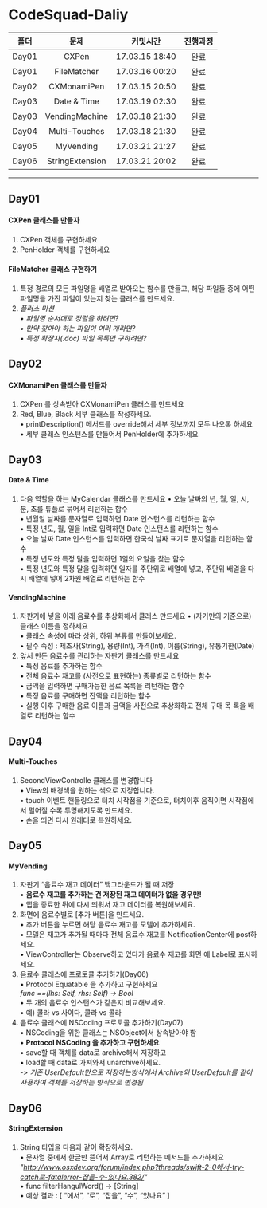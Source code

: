 # CodeSquad-Daliy

| 폴더   | 문제            | 커밋시간         | 진행과정    |
|:-----:|:--------------:|:--------------:|:--------:|
| Day01 | CXPen          | 17.03.15 18:40 | 완료      |
| Day01 | FileMatcher    | 17.03.16 00:20 | 완료      |
| Day02 | CXMonamiPen    | 17.03.15 20:50 | 완료      |
| Day03 | Date & Time    | 17.03.19 02:30 | 완료      |
| Day03 | VendingMachine | 17.03.18 21:30 | 완료      |
| Day04 | Multi-Touches  | 17.03.18 21:30 | 완료      |
| Day05 | MyVending      | 17.03.21 21:27 | 완료      |
| Day06 | StringExtension| 17.03.21 20:02 | 완료      |

****

## Day01
#### CXPen 클래스를 만들자
1. CXPen 객체를 구현하세요
2. PenHolder 객체를 구현하세요

#### FileMatcher 클래스 구현하기
1. 특정 경로의 모든 파일명을 배열로 받아오는 함수를 만들고, 해당 파일들 중에
어떤 파일명을 가진 파일이 있는지 찾는 클래스를 만드세요.  
2. *플러스 미션  
• 파일명 순서대로 정렬을 하려면?  
• 만약 찾아야 하는 파일이 여러 개라면?  
• 특정 확장자(.doc) 파일 목록만 구하려면?*

## Day02
#### CXMonamiPen 클래스를 만들자
1. CXPen 를 상속받아 CXMonamiPen 클래스를 만드세요
2. Red, Blue, Black 세부 클래스를 작성하세요.  
• printDescription() 메서드를 override해서 세부 정보까지 모두
나오록 하세요  
• 세부 클래스 인스턴스를 만들어서 PenHolder에 추가하세요

## Day03
#### Date & Time
1. 다음 역할을 하는 MyCalendar 클래스를 만드세요
• 오늘 날짜의 년, 월, 일, 시, 분, 초를 튜플로 묶어서 리턴하는 함수  
• 년월일 날짜를 문자열로 입력하면 Date 인스턴스를 리턴하는 함수  
• 특정 년도, 월, 일을 Int로 입력하면 Date 인스턴스를 리턴하는 함수  
• 오늘 날짜 Date 인스턴스를 입력하면 한국식 날짜 표기로 문자열을 리턴하는 함수  
• 특정 년도와 특정 달을 입력하면 1일의 요일을 찾는 함수  
• 특정 년도와 특정 달을 입력하면 일자를 주단위로 배열에 넣고,
주단위 배열을 다시 배열에 넣어 2차원 배열로 리턴하는 함수

#### VendingMachine
1. 자판기에 넣을 아래 음료수를 추상화해서 클래스 만드세요
• (자기만의 기준으로) 클래스 이름을 정하세요  
• 클래스 속성에 따라 상위, 하위 부류를 만들어보세요.  
• 필수 속성 : 제조사(String), 용량(Int), 가격(Int), 이름(String),
유통기한(Date)
2. 앞서 만든 음료수를 관리하는 자판기 클래스를 만드세요  
• 특정 음료를 추가하는 함수  
• 전체 음료수 재고를 (사전으로 표현하는) 종류별로 리턴하는 함수  
• 금액을 입력하면 구매가능한 음료 목록을 리턴하는 함수  
• 특정 음료를 구매하면 잔액을 리턴하는 함수  
• 실행 이후 구매한 음료 이름과 금액을 사전으로 추상화하고 전체 구매 목
록을 배열로 리턴하는 함수

## Day04
#### Multi-Touches
1. SecondViewControlle 클래스를 변경합니다  
• View의 배경색을 원하는 색으로 지정합니다.  
• touch 이벤트 핸들링으로 터치 시작점을 기준으로, 터치이후 움직이면 시작점에서 멀어질 수록 투명해지도록 만드세요.  
• 손을 띄면 다시 원래대로 복원하세요.

## Day05
#### MyVending
1. 자판기 “음료수 재고 데이터” 백그라운드가 될 때 저장  
• **음료수 재고를 추가하는 건 저장된 재고 데이터가 없을 경우만!**  
• 앱을 종료한 뒤에 다시 띄워서 재고 데이터를 복원해보세요.
2. 화면에 음료수별로 [추가 버튼]을 만드세요.  
• 추가 버튼을 누르면 해당 음료수 재고를 모델에 추가하세요.  
• 모델은 재고가 추가될 때마다 전체 음료수 재고를
NotificationCenter에 post하세요.  
• ViewController는 Observe하고 있다가 음료수 재고를 화면
에 Label로 표시하세요.
3. 음료수 클래스에 프로토콜 추가하기(Day06)  
• Protocol Equatable 을 추가하고 구현하세요  
*func ==(lhs: Self, rhs: Self) -> Bool*  
• 두 개의 음료수 인스턴스가 같은지 비교해보세요.  
• 예) 콜라 vs 사이다, 콜라 vs 콜라
4. 음료수 클래스에 NSCoding 프로토콜 추가하기(Day07)  
• NSCoding을 위한 클래스는 NSObject에서 상속받아야 함  
• **Protocol NSCoding 을 추가하고 구현하세요**  
• save할 때 객체를 data로 archive해서 저장하고  
• load할 때 data로 가져와서 unarchive하세요.  
*-> 기존 UserDefault만으로 저장하는방식에서 Archive와 UserDefault를 같이 사용하여 객체를 저장하는 방식으로 변경됨*

## Day06
#### StringExtension
1. String 타입을 다음과 같이 확장하세요.  
• 문자열 중에서 한글만 뜯어서 Array로 리턴하는 메서드를
추가하세요  
*"http://www.osxdev.org/forum/index.php?threads/swift-2-0에서-try-catch로-fatalerror-잡을-수-있나요.382/"*  
• func filterHangulWord() -> [String]  
• 예상 결과 : [ “에서”, “로”, “잡을”, “수”, “있나요” ]
